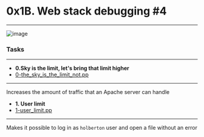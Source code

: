 # 0x1B. Web stack debugging #4
---
![image](https://github.com/Stellanwae/alx-system_engineering-devops/assets/99267699/c264e511-bf20-4921-9940-6346af07d49a)

### Tasks
---

* **0.Sky is the limit, let's bring that limit higher**
* [0-the_sky_is_the_limit_not.pp](./0-the_sky_is_the_limit_not.pp)
----
Increases the amount of traffic that an Apache server can handle

* **1. User limit**
* [1-user_limit.pp](./1-user_limit.pp)
----
Makes it possible to log in as `holberton` user and open a file without an error
